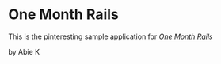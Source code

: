 # One Month Rails

This is the pinteresting sample application for
[*One Month Rails*](http://onemonthrails.com)

by Abie K